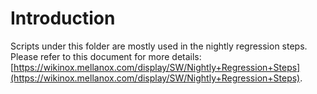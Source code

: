 # Introduction

Scripts under this folder are mostly used in the nightly regression steps. Please refer to this document for more details: [https://wikinox.mellanox.com/display/SW/Nightly+Regression+Steps](https://wikinox.mellanox.com/display/SW/Nightly+Regression+Steps).
